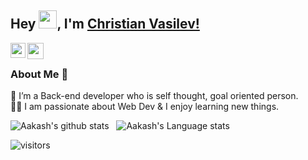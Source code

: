## Hey <img src="https://github.com/TheDudeThatCode/TheDudeThatCode/blob/master/Assets/Hi.gif" width="29px">, I'm [Christian Vasilev!](https://www.linkedin.com/in/kristian-vasilev-026b44175/) 
<!--
- 🔭 I’m currently working on a Gym App
- 🌱 I’m currently learning Javascript
- 💬 Ask me about everything
- ⚡ Fun fact: I'm also a big fan of Games.
-->


<a href="https://www.linkedin.com/in/kristian-vasilev-026b44175/">
  <img align="left" width="24px" src="https://cdn.jsdelivr.net/npm/simple-icons@v3/icons/linkedin.svg"  />
</a>
<a href="mailto:KristianVasilevv@gmail.com">
  <img align="left" width="26px" src="https://cdn.jsdelivr.net/npm/simple-icons@v3/icons/gmail.svg" />
</a>

<br />

### About Me 🚀
🌱 I’m a Back-end developer who is self thought, goal oriented person.</br>
👨‍💻  I am passionate about Web Dev & I enjoy learning new things. </br>


![Aakash's github stats](https://github-readme-stats.vercel.app/api?username=Christian-Vasilev&show_icons=true&hide_border=true)&nbsp;&nbsp;
![Aakash's Language stats](https://github-readme-stats-eight-theta.vercel.app/api/top-langs/?username=isupersky&layout=compact&langs_count=8&hide_border=true)
<br />


![visitors](https://visitor-badge.laobi.icu/badge?page_id=christian-vasilev)
